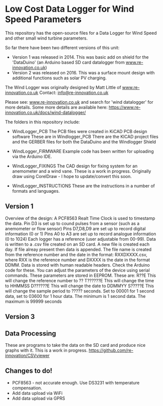 # Low Cost Data Logger for Wind Speed Parameters
This repository has the open-source files for a Data Logger for Wind Speed and other small wind turbine parameters.

So far there have been two different versions of this unit:
* Version 1 was released in 2014. This was basic add on shield for the 'DataDuino' (an Arduino based SD card datalogger from www.re-innovation.co.uk)
* Version 2 was released on 2016. This was a surface mount design with additional functions such as solar PV charging.

The Wind Logger was originally designed by Matt Little of www.re-innovation.co.uk
Contact: info@re-innovation.co.uk

Please see: www.re-innovation.co.uk and search for 'wind datalogger' for more details.
Some more details are available here:
https://www.re-innovation.co.uk/docs/wind-datalogger/

The folders in this repository include:
	
* WindLogger_PCB
The PCB files were created in KiCAD PCB design software
These are in Windlogger_PCB
There are the KICAD project files and the GERBER files for both the DataDuino and the Windlogger Shield	

* WindLogger_FIRMWARE
Example code has been written for uploading via the Arduino IDE.

* WindLogger_FIXINGS
The CAD design for fixing system for an anemometer and a wind vane.
These is a work in progress. Originally draw using CorelDraw - I hope to update/convert this soon.
	
* WindLogger_INSTRUCTIONS
These are the instructions in a number of formats and languages.

## Version 1
Overview of the design:
  A PCF8563 Realt Time Clock is used to timestamp the data.
  Pin D3 is set up to cound pulses from a sensor (such as a anemometer or flow sensor)
  Pins D7,D8,D9 are set up to record digital information (0 or 1)
  Pins A0 to A3 are set up to record analogue information (0 to 1024)
  Each logger has a reference (user adjustable from 00-99).
  Data is written to a .csv file created on an SD card.
  A new file is created each day. If file alreay present then data is appended.
  The file name is created from the reference number and the date in the format:
  RXXDXXXX.csv, where RXX is the reference number and DXXXX is the date in the format DDMM. 
  Data is stored with human readable headers. Check the Arduino code for these.
  You can adjust the parameters of the device using serial commands. These parameters are stored in EEPROM.
  These are:
  R??E
  This will change the reference number to ??
  T??????E
  This will change the time to HHMMSS
  D??????E
  This will change the date to DDMMYY
  S?????E
  This will change the sample period to ????? seconds. Set to 00001 for 1 second data, set to 03600 for 1 hour data.
  The minimum is 1 second data. The maximum is 99999 seconds

## Version 3
 

##  Data Processing
These are programs to take the data on the SD card and produce nice graphs with it.
This is a work in progress.
https://github.com/re-innovation/CSVviewer

 
## Changes to do!

* PCF8563 - not accurate enough. Use DS3231 with temperature compensation.
* Add data upload via WiFi
* Add data upload via GPRS

